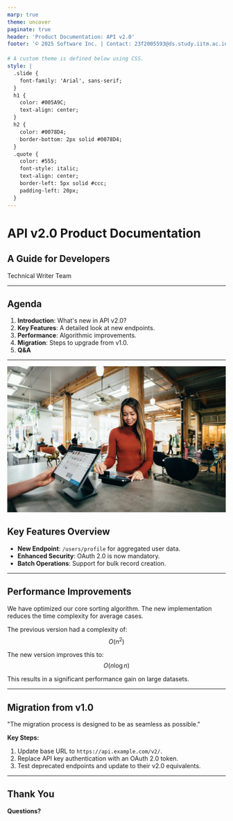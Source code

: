 ```yaml
---
marp: true
theme: uncover
paginate: true
header: 'Product Documentation: API v2.0'
footer: '© 2025 Software Inc. | Contact: 23f2005593@ds.study.iitm.ac.in'

# A custom theme is defined below using CSS.
style: |
  .slide {
    font-family: 'Arial', sans-serif;
  }
  h1 {
    color: #005A9C;
    text-align: center;
  }
  h2 {
    color: #0078D4;
    border-bottom: 2px solid #0078D4;
  }
  .quote {
    color: #555;
    font-style: italic;
    text-align: center;
    border-left: 5px solid #ccc;
    padding-left: 20px;
  }
---
```


<!-- _class: lead -->
<!-- _backgroundColor: #f0f4f8 -->

# **API v2.0 Product Documentation**
## A Guide for Developers
Technical Writer Team

---

## Agenda

1.  **Introduction**: What's new in API v2.0?
2.  **Key Features**: A detailed look at new endpoints.
3.  **Performance**: Algorithmic improvements.
4.  **Migration**: Steps to upgrade from v1.0.
5.  **Q&A**

---

![A description of my photo](photo.jpg)

## Key Features Overview

- **New Endpoint**: `/users/profile` for aggregated user data.
- **Enhanced Security**: OAuth 2.0 is now mandatory.
- **Batch Operations**: Support for bulk record creation.

---

## Performance Improvements

We have optimized our core sorting algorithm. The new implementation reduces the time complexity for average cases.

The previous version had a complexity of:
$$ O(n^2) $$

The new version improves this to:
$$ O(n \log n) $$

This results in a significant performance gain on large datasets.

---

<!-- _backgroundColor: #e8f5e9 -->

## Migration from v1.0

<div class="quote">
  "The migration process is designed to be as seamless as possible."
</div>

**Key Steps:**
1.  Update base URL to `https://api.example.com/v2/`.
2.  Replace API key authentication with an OAuth 2.0 token.
3.  Test deprecated endpoints and update to their v2.0 equivalents.

---

## Thank You

**Questions?**
